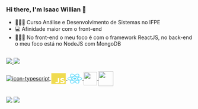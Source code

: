 ### Hi there, I'm Isaac Willian 👋

- 👩🏻‍🎓 Curso Análise e Desenvolvimento de Sistemas no IFPE
- 💻 Afinidade maior com o front-end
- 👩🏻‍💻 No front-end o meu foco é com o framework ReactJS, no back-end o meu foco está no NodeJS com MongoDB
  
##

<a href="https://github.com/isaaacwillian">
  <img height="190em" src="https://github-readme-stats.vercel.app/api?username=isaaacwillian&show_icons=true&theme=github_dark&include_all_commits=true&count_private=true"/>
  <img height="190em" src="https://github-readme-stats.vercel.app/api/top-langs/?username=isaaacwillian&layout=compact&langs_count=7&theme=github_dark"/>
</div>
<div style="display: inline_block"><br>
 <img align="center" alt="icon-typescript" height="40" width="40" src="https://img.icons8.com/color/344/typescript.png">
  <img align="center" alt="icon-javascript" height="30" width="40" src="https://raw.githubusercontent.com/devicons/devicon/master/icons/javascript/javascript-plain.svg">
 <img align="center" alt="icon-React" height="30" width="40" src="https://raw.githubusercontent.com/devicons/devicon/master/icons/react/react-original.svg">
 <img align="center" alt"icon-Node.js" height="36" width="36" src="https://img.icons8.com/fluency/240/000000/node-js.png"/>
 <img align="center" alt"icon-mongodb.js" height="40" width="40" src="https://img.icons8.com/color/452/mongodb.png"/>
  
</div>
</div>
  
  ##
 
<div> 
<div>
   <a href = "mailto:isaaacwillian@gmail.com"><img src="https://img.shields.io/badge/-Gmail-%23333?style=for-the-badge&logo=gmail&logoColor=white" target="_blank"></a>
  <a href="https://www.linkedin.com/in/isaaacwillian" target="_blank"><img src="https://img.shields.io/badge/-LinkedIn-%230077B5?style=for-the-badge&logo=linkedin&logoColor=white" target="_blank"></a>
</div>

